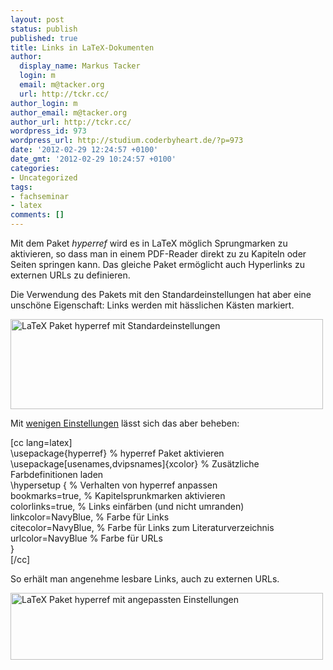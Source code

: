 ```yaml
---
layout: post
status: publish
published: true
title: Links in LaTeX-Dokumenten
author:
  display_name: Markus Tacker
  login: m
  email: m@tacker.org
  url: http://tckr.cc/
author_login: m
author_email: m@tacker.org
author_url: http://tckr.cc/
wordpress_id: 973
wordpress_url: http://studium.coderbyheart.de/?p=973
date: '2012-02-29 12:24:57 +0100'
date_gmt: '2012-02-29 10:24:57 +0100'
categories:
- Uncategorized
tags:
- fachseminar
- latex
comments: []
---
```

<p>Mit dem Paket <em>hyperref</em> wird es in LaTeX möglich Sprungmarken zu aktivieren, so dass man in einem PDF-Reader direkt zu zu Kapiteln oder Seiten springen kann. Das gleiche Paket ermöglicht auch Hyperlinks zu externen URLs zu definieren.</p>
<p>Die Verwendung des Pakets mit den Standardeinstellungen hat aber eine unschöne Eigenschaft: Links werden mit hässlichen Kästen markiert.</p>
<p><img class="alignnone size-medium wp-image-975" src="http://studium.coderbyheart.de/wp-content/uploads/2012/02/hyperref-defaults-500x144.png" alt="LaTeX Paket hyperref mit Standardeinstellungen" width="500" height="144" /></p>
<p>Mit <a href="http://www.tug.org/applications/hyperref/manual.html#x1-120003.8">wenigen Einstellungen</a> lässt sich das aber beheben:</p>
<p>[cc lang=latex]<br />
\usepackage{hyperref} % hyperref Paket aktivieren<br />
\usepackage[usenames,dvipsnames]{xcolor} % Zusätzliche Farbdefinitionen laden<br />
\hypersetup { % Verhalten von hyperref anpassen<br />
bookmarks=true, % Kapitelsprunkmarken aktivieren<br />
colorlinks=true, % Links einfärben (und nicht umranden)<br />
linkcolor=NavyBlue, % Farbe für Links<br />
citecolor=NavyBlue, % Farbe für Links zum Literaturverzeichnis<br />
urlcolor=NavyBlue % Farbe für URLs<br />
}<br />
[/cc]</p>
<p>So erhält man angenehme lesbare Links, auch zu externen URLs.</p>
<p><img src="http://studium.coderbyheart.de/wp-content/uploads/2012/02/hyperref-nice-500x107.png" alt="LaTeX Paket hyperref mit angepassten Einstellungen" title="hyperref-nice" width="500" height="107" class="alignnone size-medium wp-image-980" /></p>
